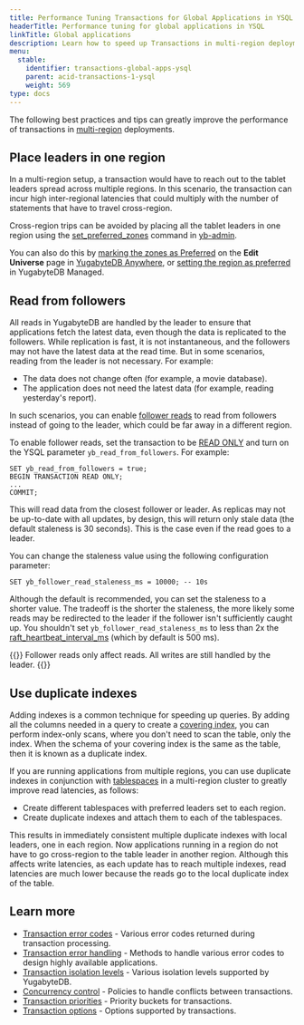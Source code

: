 ```yaml
---
title: Performance Tuning Transactions for Global Applications in YSQL
headerTitle: Performance tuning for global applications in YSQL
linkTitle: Global applications
description: Learn how to speed up Transactions in multi-region deployments in YSQL.
menu:
  stable:
    identifier: transactions-global-apps-ysql
    parent: acid-transactions-1-ysql
    weight: 569
type: docs
---
```


The following best practices and tips can greatly improve the performance of transactions in [multi-region](../../../../explore/multi-region-deployments/) deployments.

## Place leaders in one region

In a multi-region setup, a transaction would have to reach out to the tablet leaders spread across multiple regions. In this scenario, the transaction can incur high inter-regional latencies that could multiply with the number of statements that have to travel cross-region.

Cross-region trips can be avoided by placing all the tablet leaders in one region using the [set_preferred_zones](../../../../admin/yb-admin/#set-preferred-zones) command in [yb-admin](../../../../admin/yb-admin/).

You can also do this by [marking the zones as Preferred](../../../../yugabyte-platform/manage-deployments/edit-universe/) on the **Edit Universe** page in [YugabyteDB Anywhere](../../../../yugabyte-platform/), or [setting the region as preferred](../../../../yugabyte-cloud/cloud-basics/create-clusters/create-clusters-multisync/#preferred-region) in YugabyteDB Managed.

## Read from followers

All reads in YugabyteDB are handled by the leader to ensure that applications fetch the latest data, even though the data is replicated to the followers. While replication is fast, it is not instantaneous, and the followers may not have the latest data at the read time. But in some scenarios, reading from the leader is not necessary. For example:

- The data does not change often (for example, a movie database).
- The application does not need the latest data (for example, reading yesterday's report).

In such scenarios, you can enable [follower reads](../../../../explore/ysql-language-features/going-beyond-sql/follower-reads-ysql/) to read from followers instead of going to the leader, which could be far away in a different region.

To enable follower reads, set the transaction to be [READ ONLY](../../../../api/ysql/the-sql-language/statements/txn_set/#read-only-mode) and turn on the YSQL parameter `yb_read_from_followers`. For example:

```plpgsql
SET yb_read_from_followers = true;
BEGIN TRANSACTION READ ONLY;
...
COMMIT;
```

This will read data from the closest follower or leader. As replicas may not be up-to-date with all updates, by design, this will return only stale data (the default staleness is 30 seconds). This is the case even if the read goes to a leader.

You can change the staleness value using the following configuration parameter:

```plpgsql
SET yb_follower_read_staleness_ms = 10000; -- 10s
```

Although the default is recommended, you can set the staleness to a shorter value. The tradeoff is the shorter the staleness, the more likely some reads may be redirected to the leader if the follower isn't sufficiently caught up. You shouldn't set `yb_follower_read_staleness_ms` to less than 2x the [raft_heartbeat_interval_ms](../../../../reference/configuration/yb-tserver/#raft-heartbeat-interval-ms) (which by default is 500 ms).

{{<note>}}
Follower reads only affect reads. All writes are still handled by the leader.
{{</note>}}

## Use duplicate indexes

Adding indexes is a common technique for speeding up queries. By adding all the columns needed in a query to create a [covering index](../../../../explore/ysql-language-features/indexes-constraints/covering-index-ysql/), you can perform index-only scans, where you don't need to scan the table, only the index. When the schema of your covering index is the same as the table, then it is known as a duplicate index.

If you are running applications from multiple regions, you can use duplicate indexes in conjunction with [tablespaces](../../../../explore/ysql-language-features/going-beyond-sql/tablespaces/) in a multi-region cluster to greatly improve read latencies, as follows:

- Create different tablespaces with preferred leaders set to each region.
- Create duplicate indexes and attach them to each of the tablespaces.

This results in immediately consistent multiple duplicate indexes with local leaders, one in each region. Now applications running in a region do not have to go cross-region to the table leader in another region. Although this affects write latencies, as each update has to reach multiple indexes, read latencies are much lower because the reads go to the local duplicate index of the table.

## Learn more

- [Transaction error codes](../transactions-errorcodes-ysql/) - Various error codes returned during transaction processing.
- [Transaction error handling](../transactions-retries-ysql/) - Methods to handle various error codes to design highly available applications.
- [Transaction isolation levels](../../../../architecture/transactions/isolation-levels/) - Various isolation levels supported by YugabyteDB.
- [Concurrency control](../../../../architecture/transactions/concurrency-control/) - Policies to handle conflicts between transactions.
- [Transaction priorities](../../../../architecture/transactions/transaction-priorities/) - Priority buckets for transactions.
- [Transaction options](../../../../explore/transactions/distributed-transactions-ysql/#transaction-options) - Options supported by transactions.
